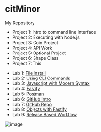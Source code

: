 # citMinor
My Repository
- Project 1: Intro to command line Interface
- Project 2: Executing with Node.js
- Project 3: Coin Project
- Project 4: API Work
- Project 5: Optional Project
- Project 6: Shape Class
- Project 7: This

* Lab 1: [File Install](https://fodonnel1.github.io/cit281-lab1/)
* Lab 2: [Using CLI Commands](https://fodonnel1.github.io/cit281-lab2/)
* Lab 3: [Javascript with Modern Syntax](https://fodonnel1.github.io/cit281-lab3/)
* Lab 4: [Fastify](https://fodonnel1.github.io/cit281-lab4/)
* Lab 5: [Postman](https://fodonnel1.github.io/cit281-lab5/)
* Lab 6: [GitHub Intro](https://fodonnel1.github.io/cit281-lab6/)
* Lab 7: [GitHub Repo](https://fodonnel1.github.io/cit281-lab7/)
* Lab 8: [Objects with Fastify](https://fodonnel1.github.io/cit281-lab8/)
* Lab 9: [Release Based Workflow](https://fodonnel1.github.io/cit281-lab9/)

![image](https://github.com/fodonnel1/citMinor/assets/134100850/ed471b21-c6bb-4f90-b5eb-9b213ba0e7e3)

